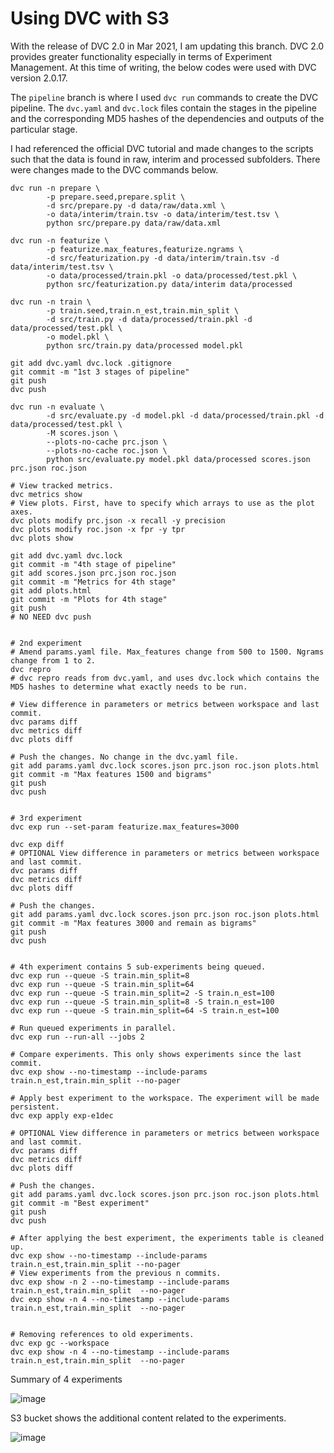 # Using DVC with S3

With the release of DVC 2.0 in Mar 2021, I am updating this branch. DVC 2.0 provides greater functionality especially in terms of Experiment Management. At this time of writing, the below codes were used with DVC version 2.0.17.

The `pipeline` branch is where I used `dvc run` commands to create the DVC pipeline. The `dvc.yaml` and `dvc.lock` files contain the stages in the pipeline and the corresponding MD5 hashes of the dependencies and outputs of the particular stage.

I had referenced the official DVC tutorial and made changes to the scripts such that the data is found in raw, interim and processed subfolders. There were changes made to the DVC commands below. 

```
dvc run -n prepare \
        -p prepare.seed,prepare.split \
        -d src/prepare.py -d data/raw/data.xml \
        -o data/interim/train.tsv -o data/interim/test.tsv \
        python src/prepare.py data/raw/data.xml

dvc run -n featurize \
        -p featurize.max_features,featurize.ngrams \
        -d src/featurization.py -d data/interim/train.tsv -d data/interim/test.tsv \
        -o data/processed/train.pkl -o data/processed/test.pkl \
        python src/featurization.py data/interim data/processed

dvc run -n train \
        -p train.seed,train.n_est,train.min_split \
        -d src/train.py -d data/processed/train.pkl -d data/processed/test.pkl \
        -o model.pkl \
        python src/train.py data/processed model.pkl

git add dvc.yaml dvc.lock .gitignore
git commit -m "1st 3 stages of pipeline"
git push
dvc push

dvc run -n evaluate \
        -d src/evaluate.py -d model.pkl -d data/processed/train.pkl -d data/processed/test.pkl \
        -M scores.json \
        --plots-no-cache prc.json \
        --plots-no-cache roc.json \
        python src/evaluate.py model.pkl data/processed scores.json prc.json roc.json

# View tracked metrics.
dvc metrics show
# View plots. First, have to specify which arrays to use as the plot axes.
dvc plots modify prc.json -x recall -y precision
dvc plots modify roc.json -x fpr -y tpr
dvc plots show

git add dvc.yaml dvc.lock
git commit -m "4th stage of pipeline"
git add scores.json prc.json roc.json
git commit -m "Metrics for 4th stage"
git add plots.html
git commit -m "Plots for 4th stage"
git push
# NO NEED dvc push


# 2nd experiment
# Amend params.yaml file. Max_features change from 500 to 1500. Ngrams change from 1 to 2.
dvc repro
# dvc repro reads from dvc.yaml, and uses dvc.lock which contains the MD5 hashes to determine what exactly needs to be run.

# View difference in parameters or metrics between workspace and last commit.
dvc params diff
dvc metrics diff
dvc plots diff

# Push the changes. No change in the dvc.yaml file.
git add params.yaml dvc.lock scores.json prc.json roc.json plots.html
git commit -m "Max features 1500 and bigrams"
git push
dvc push


# 3rd experiment
dvc exp run --set-param featurize.max_features=3000

dvc exp diff
# OPTIONAL View difference in parameters or metrics between workspace and last commit.
dvc params diff
dvc metrics diff
dvc plots diff

# Push the changes.
git add params.yaml dvc.lock scores.json prc.json roc.json plots.html
git commit -m "Max features 3000 and remain as bigrams"
git push
dvc push


# 4th experiment contains 5 sub-experiments being queued.
dvc exp run --queue -S train.min_split=8
dvc exp run --queue -S train.min_split=64
dvc exp run --queue -S train.min_split=2 -S train.n_est=100
dvc exp run --queue -S train.min_split=8 -S train.n_est=100
dvc exp run --queue -S train.min_split=64 -S train.n_est=100

# Run queued experiments in parallel.
dvc exp run --run-all --jobs 2

# Compare experiments. This only shows experiments since the last commit.
dvc exp show --no-timestamp --include-params train.n_est,train.min_split --no-pager

# Apply best experiment to the workspace. The experiment will be made persistent. 
dvc exp apply exp-e1dec

# OPTIONAL View difference in parameters or metrics between workspace and last commit.
dvc params diff
dvc metrics diff
dvc plots diff

# Push the changes.
git add params.yaml dvc.lock scores.json prc.json roc.json plots.html
git commit -m "Best experiment"
git push
dvc push

# After applying the best experiment, the experiments table is cleaned up.
dvc exp show --no-timestamp --include-params train.n_est,train.min_split --no-pager
# View experiments from the previous n commits.
dvc exp show -n 2 --no-timestamp --include-params train.n_est,train.min_split  --no-pager
dvc exp show -n 4 --no-timestamp --include-params train.n_est,train.min_split  --no-pager


# Removing references to old experiments.
dvc exp gc --workspace
dvc exp show -n 4 --no-timestamp --include-params train.n_est,train.min_split  --no-pager
```

Summary of 4 experiments

![image](https://user-images.githubusercontent.com/51873343/113694735-b78afc80-9702-11eb-929c-ba8cb3f9ac6a.png)

S3 bucket shows the additional content related to the experiments.

![image](https://user-images.githubusercontent.com/51873343/113695321-4e57b900-9703-11eb-91ab-284cd3cf7c1b.png)
